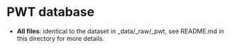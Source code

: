 # PWT database

- **All files**: identical to the dataset in _data/_raw/_pwt, see README.md in this directory for more details.